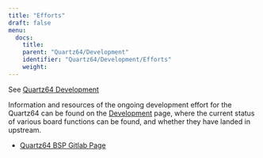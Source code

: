 ```yaml
---
title: "Efforts"
draft: false
menu:
  docs:
    title:
    parent: "Quartz64/Development"
    identifier: "Quartz64/Development/Efforts"
    weight:
---
```


See [Quartz64 Development](/documentation/Quartz64/Development/)

Information and resources of the ongoing development effort for the Quartz64 can be found on the [Development](/documentation/Quartz64/Development) page, where the current status of various board functions can be found, and whether they have landed in upstream.

* [Quartz64 BSP Gitlab Page](https://gitlab.com/pine64-org/quartz-bsp)
